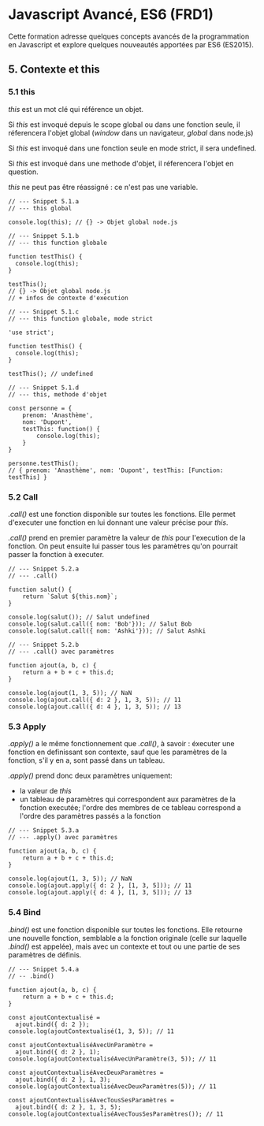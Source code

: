 # Javascript Avancé, ES6 (FRD1)

Cette formation adresse quelques concepts avancés de la programmation en Javascript et explore quelques nouveautés apportées par ES6 (ES2015).

## 5. Contexte et this

### 5.1 this

*this* est un mot clé qui référence un objet. 

Si *this* est invoqué depuis le scope global ou dans une fonction seule, il réferencera l'objet global (*window* dans un navigateur, *global* dans node.js)

Si *this* est invoqué dans une fonction seule en mode strict, il sera undefined.

Si *this* est invoqué dans une methode d'objet, il réferencera l'objet en question.

*this* ne peut pas être réassigné : ce n'est pas une variable.

```
// --- Snippet 5.1.a
// --- this global

console.log(this); // {} -> Objet global node.js
```

```
// --- Snippet 5.1.b
// --- this function globale

function testThis() {
  console.log(this);
}

testThis(); 
// {} -> Objet global node.js
// + infos de contexte d'execution
```

```
// --- Snippet 5.1.c
// --- this function globale, mode strict

'use strict';

function testThis() {
  console.log(this);
}

testThis(); // undefined
```

```
// --- Snippet 5.1.d
// --- this, methode d'objet

const personne = {
    prenom: 'Anasthème',
    nom: 'Dupont',
    testThis: function() {
        console.log(this);
    }
}

personne.testThis();
// { prenom: 'Anasthème', nom: 'Dupont', testThis: [Function: testThis] }
```

### 5.2 Call

*.call()* est une fonction disponible sur toutes les fonctions. Elle permet d'executer une fonction en lui donnant une valeur précise pour *this*.

*.call()* prend en premier paramètre la valeur de *this* pour l'execution de la fonction. On peut ensuite lui passer tous les paramètres qu'on pourrait passer la fonction à executer.

```
// --- Snippet 5.2.a
// --- .call()

function salut() {
    return `Salut ${this.nom}`;
}

console.log(salut()); // Salut undefined
console.log(salut.call({ nom: 'Bob'})); // Salut Bob
console.log(salut.call({ nom: 'Ashki'})); // Salut Ashki
``` 

```
// --- Snippet 5.2.b
// --- .call() avec paramètres

function ajout(a, b, c) {
    return a + b + c + this.d;
}

console.log(ajout(1, 3, 5)); // NaN
console.log(ajout.call({ d: 2 }, 1, 3, 5)); // 11
console.log(ajout.call({ d: 4 }, 1, 3, 5)); // 13
```

### 5.3 Apply

*.apply()* a le même fonctionnement que *.call()*, à savoir : éxecuter une fonction en definissant son contexte, sauf que les paramètres de la fonction, s'il y en a, sont passé dans un tableau.

*.apply()* prend donc deux paramètres uniquement:
- la valeur de *this*
- un tableau de paramètres qui correspondent aux paramètres de la fonction executée; l'ordre des membres de ce tableau correspond a l'ordre des paramètres passés a la fonction

```
// --- Snippet 5.3.a
// --- .apply() avec paramètres

function ajout(a, b, c) {
    return a + b + c + this.d;
}

console.log(ajout(1, 3, 5)); // NaN
console.log(ajout.apply({ d: 2 }, [1, 3, 5])); // 11
console.log(ajout.apply({ d: 4 }, [1, 3, 5])); // 13
```


### 5.4 Bind

*.bind()* est une fonction disponible sur toutes les fonctions. Elle retourne une nouvelle fonction, semblable a la fonction originale (celle sur laquelle *.bind()* est appelée), mais avec un contexte et tout ou une partie de ses paramètres de définis.

```
// --- Snippet 5.4.a
// -- .bind()

function ajout(a, b, c) {
    return a + b + c + this.d;
}

const ajoutContextualisé = 
  ajout.bind({ d: 2 });
console.log(ajoutContextualisé(1, 3, 5)); // 11

const ajoutContextualiséAvecUnParamètre = 
  ajout.bind({ d: 2 }, 1);
console.log(ajoutContextualiséAvecUnParamètre(3, 5)); // 11

const ajoutContextualiséAvecDeuxParamètres = 
  ajout.bind({ d: 2 }, 1, 3);
console.log(ajoutContextualiséAvecDeuxParamètres(5)); // 11

const ajoutContextualiséAvecTousSesParamètres = 
  ajout.bind({ d: 2 }, 1, 3, 5);
console.log(ajoutContextualiséAvecTousSesParamètres()); // 11

```